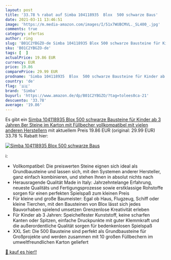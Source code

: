 ```yaml
---
layout: post
title: '33.78 % rabat auf Simba 104118935  Blox  500 schwarze Baus'
date: 2021-03-11 13:46:51
image: 'https://m.media-amazon.com/images/I/51x7WUBCMVL._SL400_.jpg'
comments: true
category: ofertas
author: ring
slug: 'B01C2YBGZO-de Simba 104118935 Blox 500 schwarze Bausteine für Kinder ab...'
sku: 'B01C2YBGZO-de'
tags: [  ]
actualPrice: 19.86 EUR
currency: EUR
price: 19.86
comparePrice: 29.99 EUR
prodname: 'Simba 104118935  Blox  500 schwarze Bausteine für Kinder ab 3 Jahren  8er Steine  im Karton  mit Füllbecher  vollkompatibel mit vielen anderen Herstellern'
country: 'de'
flag: '🇩🇪'
brand: 'Simba'
buyurl: 'https://www.amazon.de/dp/B01C2YBGZO/?tag=tolees0ca-21'
descuento: '33.78'
average: '19.86'
---
```


Es gibt ein [Simba 104118935  Blox  500 schwarze Bausteine für Kinder ab 3 Jahren  8er Steine  im Karton  mit Füllbecher  vollkompatibel mit vielen anderen Herstellern](https://www.amazon.de/dp/B01C2YBGZO/?tag=tolees0ca-21) mit aktuellem Preis 19.86 EUR (original: 29.99 EUR) 33.78 % Rabatt hier:

[![Simba 104118935  Blox  500 schwarze Baus](https://m.media-amazon.com/images/I/51x7WUBCMVL._SL400_.jpg)](https://www.amazon.de/dp/B01C2YBGZO/?tag=tolees0ca-21)

ℹ️:

- Vollkompatibel: Die preiswerten Steine eignen sich ideal als Grundbausteine und lassen sich, mit den Systemen anderer Hersteller, ganz einfach kombinieren, und stehen Ihnen in absolut nichts nach
- Herausragende Qualität Made in Italy: Jahrzehntelange Erfahrung, neueste Qualitäts und Fertigungsprozesse sowie erstklassige Rohstoffe sorgen für einen perfekten Spielspaß zum kleinen Preis
- Für kleine und große Baumeister: Egal ob Haus, Flugzeug, Schiff oder kleine Tierchen, mit den Bausteinen von Blox lässt sich jedes Bauvorhaben spielend umsetzen Grenzenlose Kreativität erleben
- Für Kinder ab 3 Jahren: Speichelfester Kunststoff, keine scharfen Kanten oder Spitzen, einfache Druckpunkte mit guter Klemmkraft und die außerordentliche Qualität sorgen für bedenkenlosen Spielspaß
- XXL Set: Die 500 Bausteine sind perfekt als Grundbausteine für Großprojekte und werden zusammen mit 10 großen Füllbechern im umweltfreundlichen Karton geliefert

[🛒 kauf es hier!!](https://www.amazon.de/dp/B01C2YBGZO/?tag=tolees0ca-21)
